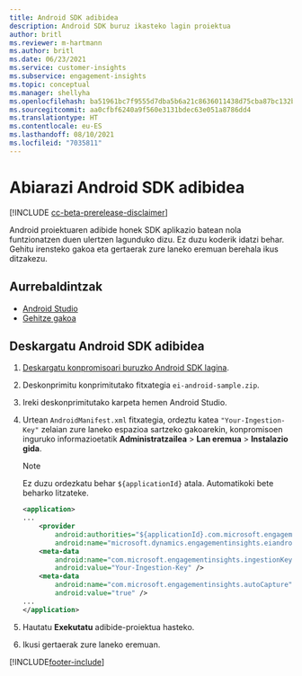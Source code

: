 ```yaml
---
title: Android SDK adibidea
description: Android SDK buruz ikasteko lagin proiektua
author: britl
ms.reviewer: m-hartmann
ms.author: britl
ms.date: 06/23/2021
ms.service: customer-insights
ms.subservice: engagement-insights
ms.topic: conceptual
ms.manager: shellyha
ms.openlocfilehash: ba51961bc7f9555d7dba5b6a21c8636011438d75cba87bc132b896841c467a33
ms.sourcegitcommit: aa0cfbf6240a9f560e3131bdec63e051a8786dd4
ms.translationtype: HT
ms.contentlocale: eu-ES
ms.lasthandoff: 08/10/2021
ms.locfileid: "7035811"
---
```

# <a name="run-the-android-sdk-sample"></a>Abiarazi Android SDK adibidea

[!INCLUDE [cc-beta-prerelease-disclaimer](includes/cc-beta-prerelease-disclaimer.md)]

Android proiektuaren adibide honek SDK aplikazio batean nola funtzionatzen duen ulertzen lagunduko dizu. Ez duzu koderik idatzi behar. Gehitu irensteko gakoa eta gertaerak zure laneko eremuan berehala ikus ditzakezu.

## <a name="prerequisites"></a>Aurrebaldintzak

- [Android Studio](https://developer.android.com/studio)
- [Gehitze gakoa](get-started-android.md)

## <a name="download-the-android-sdk-sample"></a>Deskargatu Android SDK adibidea

1. [Deskargatu konpromisoari buruzko Android SDK lagina](https://download.pi.dynamics.com/sdk/EI-SDKs/ei-android-sample.zip).
1. Deskonprimitu konprimitutako fitxategia `ei-android-sample.zip`.
1. Ireki deskonprimitutako karpeta hemen Android Studio.
1. Urtean `AndroidManifest.xml` fitxategia, ordeztu katea `"Your-Ingestion-Key"` zelaian zure laneko espazioa sartzeko gakoarekin, konpromisoen inguruko informazioetatik **Administratzailea** > **Lan eremua** > **Instalazio gida**. 

   > [!NOTE]
   > Ez duzu ordezkatu behar `${applicationId}` atala. Automatikoki bete beharko litzateke.

   ```xml
   <application>
   ...
       <provider
           android:authorities="${applicationId}.com.microsoft.engagementinsights.eiandroidsdk.AnalyticsContentProvider"
           android:name="microsoft.dynamics.engagementinsights.eiandroidsdk.AnalyticsContentProvider" />
       <meta-data
           android:name="com.microsoft.engagementinsights.ingestionKey"
           android:value="Your-Ingestion-Key" />
       <meta-data
           android:name="com.microsoft.engagementinsights.autoCapture"
           android:value="true" />
   ...
   </application>
   ```

1. Hautatu **Exekutatu** adibide-proiektua hasteko.
1. Ikusi gertaerak zure laneko eremuan.


[!INCLUDE[footer-include](../includes/footer-banner.md)]
